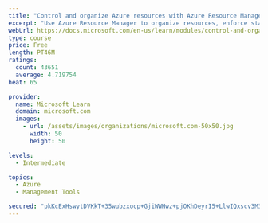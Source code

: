 ```yaml
---
title: "Control and organize Azure resources with Azure Resource Manager"
excerpt: "Use Azure Resource Manager to organize resources, enforce standards, and protect critical assets from deletion."
webUrl: https://docs.microsoft.com/en-us/learn/modules/control-and-organize-with-azure-resource-manager/
type: course
price: Free
length: PT46M
ratings:
  count: 43651
  average: 4.719754
heat: 65

provider:
  name: Microsoft Learn
  domain: microsoft.com
  images:
    - url: /assets/images/organizations/microsoft.com-50x50.jpg
      width: 50
      height: 50

levels:
  - Intermediate

topics:
  - Azure
  - Management Tools

secured: "pkKcExHswytDVKkT+35wubzxocp+GjiWWHwz+pjOKhDeyrI5+LlwIQxscv3M37mrZYAFgdsDjzeo93QDWDbPubzzZRADiUot8CJQQDnqRYl3VSEBNeWn99WAhtXxx/MPFJT8kTFUVTtAbusSSj4d0OCuGdFurMvWByyBSeQgxQXDYuL+lSKEt68jmudQb8HhEgu5BVGv+xMImB8CsSuNSKh4o9iB5pfvUU2GemkXwWm+1QfN3tDb7KqMnwfj4iLgJgQOgV5fNYxt/hB6mLTXAK7+SkFVO4Z1xclGQRvkg3dX7COKSorXDul1aH/cuhGAd1X5XaR0jLbKHjASVj5vn2tSguyhRnOhECr2Wg059EoKdtBBcXjngfn/NQ0lUeCeajAEQuf2VfWY1Ecy+zbFX4UG4Hc5LWrj6U+yZ4RojLJNiDsEHbhCtoHfmh1wsznf;WWDr8xzBzse/KkQ6zOak0w=="
---
```


